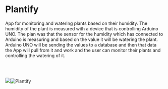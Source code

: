 # Plantify
App for monitoring and watering plants based on their humidity.
The humidity of the plant is measured with a device that is controlling Arduino UNO. The plan was that the sensor for the humidity which has connected to Arduino is measuring and based on the value it will be watering the plant. Arduino UNO will be sending the values to a database and then that data the App will pull from it and work and the user can monitor their plants and controlling the watering of it.


<br />
<br />


![](Plantify.gif)![Plantify](https://user-images.githubusercontent.com/76631862/110251991-99a36e00-7f83-11eb-8249-3cf95751bce6.gif)



 
